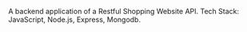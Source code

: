 A backend application of a Restful Shopping Website API.
Tech Stack: JavaScript, Node.js, Express, Mongodb.




